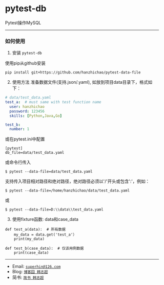 # pytest-db

Pytest操作MySQL

---

### 如何使用

1. 安装 `pytest-db`

使用pip从github安装
```
pip install git+https://github.com/hanzhichao/pytest-data-file
```

2. 使用方法
准备数据文件(支持.json/.yaml), 如放到项目data目录下，格式如下：
```yaml
# data/test_data.yaml
test_a:  # must same with test function name
  user: hanzhichao
  password: 123456
  skills: [Python,Java,Go]

test_b:
  number: 1
```
  
  
或在pytest.ini中配置
```
[pytest]
db_file=data/test_data.yaml
```
或命令行传入
```
$ pytest --data-file=data/test_data.yaml
```
支持传入项目相对路径和绝对路径，绝对路径必须以'/'开头或包含':'，例如：

```
$ pytest --data-file=/home/hanzhichao/data/test_data.yaml
```
或
```
$ pytest --data-file=D:\\data\\test_data.yaml
```

3. 使用fixture函数: data和case_data
```
def test_a(data):  # 所有数据
    my_data = data.get('test_a'）
    print(my_data)
    
def test_b(case_data):  # 仅该用例数据
    print(case_data)    

```

---

- Email: <a href="mailto:superhin@126.com?Subject=Pytest%20Email" target="_blank">`superhin@126.com`</a> 
- Blog: <a href="https://www.cnblogs.com/superhin/" target="_blank">`博客园 韩志超`</a>
- 简书: <a href="https://www.jianshu.com/u/0115903ded22" target="_blank">`简书 韩志超`</a>

